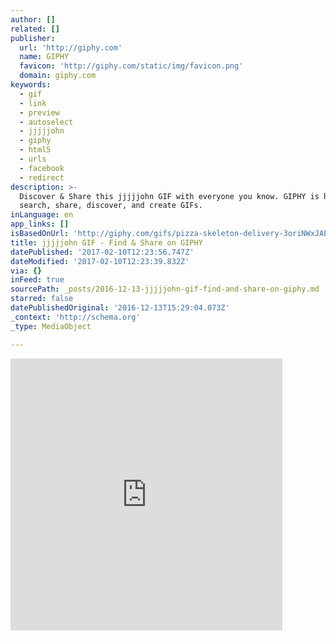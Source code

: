 ```yaml
---
author: []
related: []
publisher:
  url: 'http://giphy.com'
  name: GIPHY
  favicon: 'http://giphy.com/static/img/favicon.png'
  domain: giphy.com
keywords:
  - gif
  - link
  - preview
  - autoselect
  - jjjjjohn
  - giphy
  - html5
  - urls
  - facebook
  - redirect
description: >-
  Discover & Share this jjjjjohn GIF with everyone you know. GIPHY is how you
  search, share, discover, and create GIFs.
inLanguage: en
app_links: []
isBasedOnUrl: 'http://giphy.com/gifs/pizza-skeleton-delivery-3oriNWxJAEYUt59Ego'
title: jjjjjohn GIF - Find & Share on GIPHY
datePublished: '2017-02-10T12:23:56.747Z'
dateModified: '2017-02-10T12:23:39.832Z'
via: {}
inFeed: true
sourcePath: _posts/2016-12-13-jjjjjohn-gif-find-and-share-on-giphy.md
starred: false
datePublishedOriginal: '2016-12-13T15:29:04.073Z'
_context: 'http://schema.org'
_type: MediaObject

---
```

<iframe src="http://cdn.embedly.com/widgets/media.html?src=https%3A%2F%2Fgiphy.com%2Fembed%2F3oriNWxJAEYUt59Ego%2Ftwitter%2Fiframe&amp;src_secure=1&amp;url=http%3A%2F%2Fgiphy.com%2Fgifs%2Fpizza-skeleton-delivery-3oriNWxJAEYUt59Ego&amp;image=https%3A%2F%2Fmedia.giphy.com%2Fmedia%2F3oriNWxJAEYUt59Ego%2Fgiphy.gif&amp;key=b7d04c9b404c499eba89ee7072e1c4f7&amp;type=text%2Fhtml&amp;schema=giphy" width="435" height="435" scrolling="no" frameborder="0" allowfullscreen="" style=""></iframe>
